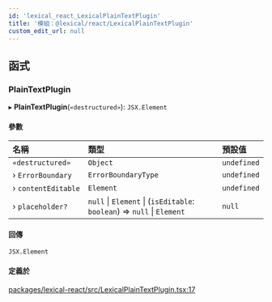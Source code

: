 ```yaml
---
id: 'lexical_react_LexicalPlainTextPlugin'
title: '模組：@lexical/react/LexicalPlainTextPlugin'
custom_edit_url: null
---
```


## 函式

### PlainTextPlugin

▸ **PlainTextPlugin**(`«destructured»`): `JSX.Element`

#### 參數

| 名稱                | 類型                                                                    | 預設值      |
| :------------------ | :---------------------------------------------------------------------- | :---------- |
| `«destructured»`    | `Object`                                                                | `undefined` |
| › `ErrorBoundary`   | `ErrorBoundaryType`                                                     | `undefined` |
| › `contentEditable` | `Element`                                                               | `undefined` |
| › `placeholder?`    | `null` \| `Element` \| (`isEditable`: `boolean`) => `null` \| `Element` | `null`      |

#### 回傳

`JSX.Element`

#### 定義於

[packages/lexical-react/src/LexicalPlainTextPlugin.tsx:17](https://github.com/facebook/lexical/tree/main/packages/lexical-react/src/LexicalPlainTextPlugin.tsx#L17)
